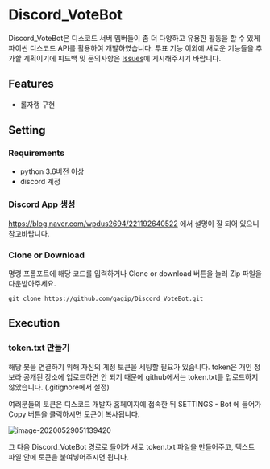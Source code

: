 # Discord_VoteBot
Discord_VoteBot은 디스코드 서버 멤버들이 좀 더 다양하고 유용한 활동을 할 수 있게 파이썬 디스코드 API를 활용하여 개발하였습니다. 투표 기능 이외에 새로운 기능들을 추가할 계획이기에 피드백 및 문의사항은 [Issues](https://github.com/gagip/Discord_VoteBot/issues)에 게시해주시기 바랍니다.



## Features

- 롤자랭 구현



## Setting

### Requirements

- python 3.6버전 이상
- discord 계정



### Discord App 생성

https://blog.naver.com/wpdus2694/221192640522 에서 설명이 잘 되어 있으니 참고바랍니다. 



### Clone or Download

명령 프롬포트에 해당 코드를 입력하거나 Clone or download 버튼을 눌러 Zip 파일을 다운받아주세요.

```
git clone https://github.com/gagip/Discord_VoteBot.git
```



## Execution

### token.txt 만들기

해당 봇을 연결하기 위해 자신의 계정 토큰을 세팅할 필요가 있습니다. token은 개인 정보라 공개된 장소에 업로드하면 안 되기 때문에 github에서는 token.txt를 업로드하지 않았습니다.  (.gitignore에서 설정)

여러분들의 토큰은 디스코드 개발자 홈페이지에 접속한 뒤 SETTINGS - Bot 에 들어가 Copy 버튼을 클릭하시면 토큰이 복사됩니다. 

![image-20200529051139420](C:\Users\y0264\AppData\Roaming\Typora\typora-user-images\image-20200529051139420.png)

그 다음 Discord_VoteBot 경로로 들어가 새로 token.txt 파일을 만들어주고, 텍스트 파일 안에 토큰을 붙여넣어주시면 됩니다.
